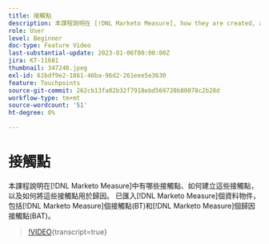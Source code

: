 ```yaml
---
title: 接觸點
description: 本課程說明在 [!DNL Marketo Measure], how they are created, and how they are used for attribution. [!DNL Marketo Measure] 資料物件中有哪些接觸點，包括 [!DNL Marketo Measure] 接觸點(BT)和 [!DNL Marketo Measure] 歸因接觸點(BAT)。
role: User
level: Beginner
doc-type: Feature Video
last-substantial-update: 2023-01-06T00:00:00Z
jira: KT-11681
thumbnail: 347246.jpeg
exl-id: 61bdf9e2-1861-46ba-96d2-261eee5e3630
feature: Touchpoints
source-git-commit: 262cb13fa02b32f7918ebd569720b80078c2b28d
workflow-type: tm+mt
source-wordcount: '51'
ht-degree: 0%

---
```


# 接觸點

本課程說明在[!DNL Marketo Measure]中有哪些接觸點、如何建立這些接觸點，以及如何將這些接觸點用於歸因。 已匯入[!DNL Marketo Measure]個資料物件，包括[!DNL Marketo Measure]個接觸點(BT)和[!DNL Marketo Measure]個歸因接觸點(BAT)。

>[!VIDEO](https://video.tv.adobe.com/v/347246/?learn=on){transcript=true}
